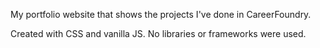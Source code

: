 My portfolio website that shows the projects I've done in CareerFoundry.

Created with CSS and vanilla JS. No libraries or frameworks were used.
